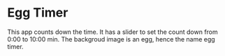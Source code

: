 # Egg Timer
This app counts down the time. It has a slider to set the count down from 0:00 to 10:00 min. The backgroud image is an egg, hence the name egg timer.
